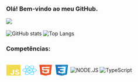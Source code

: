 ### Olá! Bem-vindo ao meu GitHub.

<div>
<a href="https://www.linkedin.com/in/wesleysardi/" target="_blank"><img src="https://img.shields.io/badge/-LinkedIn-%230077B5?style=for-the-badge&logo=linkedin&logoColor=white" target="_blank"></a>
</div>


![GitHub stats](https://github-readme-stats.vercel.app/api?username=Gustavo-dos-Reis&show_icons=true&theme=neon)
![Top Langs](https://github-readme-stats.vercel.app/api/top-langs/?username=Gustavo-dos-Reis&theme=neon)
<div>


### Competências:
<div style="display: inline_block"><br>
  <img align="center" alt="JavaScript" height="30" width="40" src="https://raw.githubusercontent.com/devicons/devicon/master/icons/javascript/javascript-plain.svg">
  <img align="center" alt="React" height="30" width="40" src="https://raw.githubusercontent.com/devicons/devicon/master/icons/react/react-original.svg">
  <img align="center" alt="HTML" height="30" width="40" src="https://raw.githubusercontent.com/devicons/devicon/master/icons/html5/html5-original.svg">
  <img align="center" alt="CSS" height="30" width="40" src="https://raw.githubusercontent.com/devicons/devicon/master/icons/css3/css3-original.svg">
  <img align="center" alt="NODE.JS" height="30" width="40" src="https://img.shields.io/badge/Node.js-43853D?style=for-the-badge&logo=node.js&logoColor=white">
  <img align="center" alt="TypeScript" height="30" width="40" src="https://img.shields.io/badge/TypeScript-007ACC?style=for-the-badge&logo=typescript&logoColor=white">
</div>


